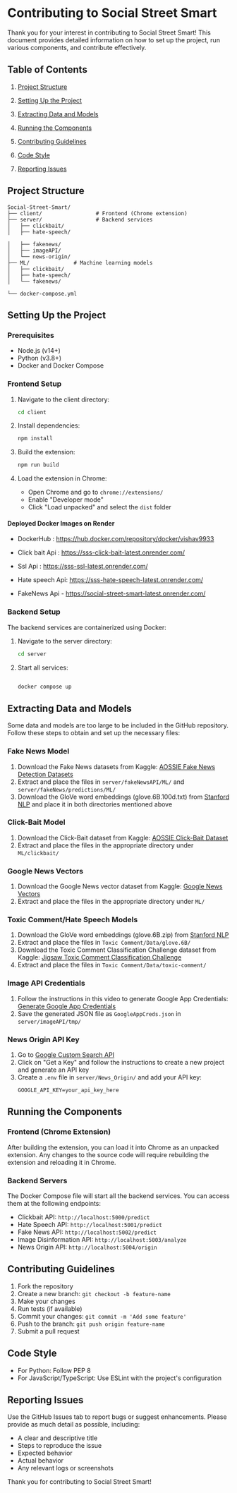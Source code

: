 # Contributing to Social Street Smart

Thank you for your interest in contributing to Social Street Smart! This document provides detailed information on how to set up the project, run various components, and contribute effectively.

## Table of Contents

1. [Project Structure](#project-structure)
2. [Setting Up the Project](#setting-up-the-project)

3. [Extracting Data and Models](#extracting-data-and-models)
4. [Running the Components](#running-the-components)
5. [Contributing Guidelines](#contributing-guidelines)
6. [Code Style](#code-style)
7. [Reporting Issues](#reporting-issues)



## Project Structure

```
Social-Street-Smart/
├── client/                 # Frontend (Chrome extension)
├── server/                 # Backend services
│   ├── clickbait/
│   ├── hate-speech/

│   ├── fakenews/
│   ├── imageAPI/
│   └── news-origin/
├── ML/              # Machine learning models
│   ├── clickbait/
│   ├── hate-speech/
│   └── fakenews/

└── docker-compose.yml
```

## Setting Up the Project

### Prerequisites

- Node.js (v14+)
- Python (v3.8+)
- Docker and Docker Compose

### Frontend Setup

1. Navigate to the client directory:
   ```bash
   cd client
   ```

2. Install dependencies:
   ```bash
   npm install
   ```

3. Build the extension:
   ```bash
   npm run build
   ```

4. Load the extension in Chrome:
   - Open Chrome and go to `chrome://extensions/`
   - Enable "Developer mode"
   - Click "Load unpacked" and select the `dist` folder


#### Deployed Docker Images on Render

  - DockerHub : https://hub.docker.com/repository/docker/vishav9933

  - Click bait Api : https://sss-click-bait-latest.onrender.com/
  - Ssl Api : https://sss-ssl-latest.onrender.com/
  - Hate speech Api: https://sss-hate-speech-latest.onrender.com/
  - FakeNews Api - https://social-street-smart-latest.onrender.com/


### Backend Setup

The backend services are containerized using Docker:

1. Navigate to the server directory:
   ```bash
   cd server
   ```

2. Start all services:
   ```bash

   docker compose up
   ```

## Extracting Data and Models

Some data and models are too large to be included in the GitHub repository. Follow these steps to obtain and set up the necessary files:

### Fake News Model

1. Download the Fake News datasets from Kaggle: [AOSSIE Fake News Detection Datasets](https://www.kaggle.com/ad6398/aossie-fake-news-detection-datasets)
2. Extract and place the files in `server/fakeNewsAPI/ML/` and `server/fakeNews/predictions/ML/`
3. Download the GloVe word embeddings (glove.6B.100d.txt) from [Stanford NLP](https://nlp.stanford.edu/projects/glove/) and place it in both directories mentioned above

### Click-Bait Model

1. Download the Click-Bait dataset from Kaggle: [AOSSIE Click-Bait Dataset](https://www.kaggle.com/ad6398/aossie-click-bait-dataset)
2. Extract and place the files in the appropriate directory under `ML/clickbait/`

### Google News Vectors

1. Download the Google News vector dataset from Kaggle: [Google News Vectors](https://www.kaggle.com/datasets/adarshsng/googlenewsvectors)
2. Extract and place the files in the appropriate directory under `ML/`

### Toxic Comment/Hate Speech Models

1. Download the GloVe word embeddings (glove.6B.zip) from [Stanford NLP](https://nlp.stanford.edu/data/glove.6B.zip)
2. Extract and place the files in `Toxic Comment/Data/glove.6B/`
3. Download the Toxic Comment Classification Challenge dataset from Kaggle: [Jigsaw Toxic Comment Classification Challenge](https://www.kaggle.com/c/jigsaw-toxic-comment-classification-challenge/data)
4. Extract and place the files in `Toxic Comment/Data/toxic-comment/`

### Image API Credentials

1. Follow the instructions in this video to generate Google App Credentials: [Generate Google App Credentials](https://youtu.be/1Oz5TfwvhfQ)
2. Save the generated JSON file as `GoogleAppCreds.json` in `server/imageAPI/tmp/`

### News Origin API Key

1. Go to [Google Custom Search API](https://developers.google.com/custom-search/v1/introduction)
2. Click on "Get a Key" and follow the instructions to create a new project and generate an API key
3. Create a `.env` file in `server/News_Origin/` and add your API key:
   ```
   GOOGLE_API_KEY=your_api_key_here

   ```

## Running the Components

### Frontend (Chrome Extension)

After building the extension, you can load it into Chrome as an unpacked extension. Any changes to the source code will require rebuilding the extension and reloading it in Chrome.

### Backend Servers

The Docker Compose file will start all the backend services. You can access them at the following endpoints:

- Clickbait API: `http://localhost:5000/predict`
- Hate Speech API: `http://localhost:5001/predict`
- Fake News API: `http://localhost:5002/predict`
- Image Disinformation API: `http://localhost:5003/analyze`
- News Origin API: `http://localhost:5004/origin`

## Contributing Guidelines

1. Fork the repository
2. Create a new branch: `git checkout -b feature-name`
3. Make your changes
4. Run tests (if available)
5. Commit your changes: `git commit -m 'Add some feature'`
6. Push to the branch: `git push origin feature-name`
7. Submit a pull request

## Code Style

- For Python: Follow PEP 8
- For JavaScript/TypeScript: Use ESLint with the project's configuration

## Reporting Issues

Use the GitHub Issues tab to report bugs or suggest enhancements. Please provide as much detail as possible, including:

- A clear and descriptive title
- Steps to reproduce the issue
- Expected behavior
- Actual behavior
- Any relevant logs or screenshots

Thank you for contributing to Social Street Smart!
